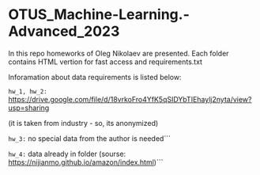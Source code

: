 # OTUS_Machine-Learning.-Advanced_2023

In this repo homeworks of Oleg Nikolaev are presented. Each folder contains HTML vertion for fast access and requirements.txt 

Inforamation about data requirements is listed below:

```hw_1, hw_2:``` https://drive.google.com/file/d/18vrkoFro4YfK5qSIDYbTIEhaylj2nyta/view?usp=sharing

(it is taken from industry - so, its anonymized)

```hw_3:``` no special data from the author is needed```

```hw_4:``` data already in folder (sourse: https://nijianmo.github.io/amazon/index.html)```
